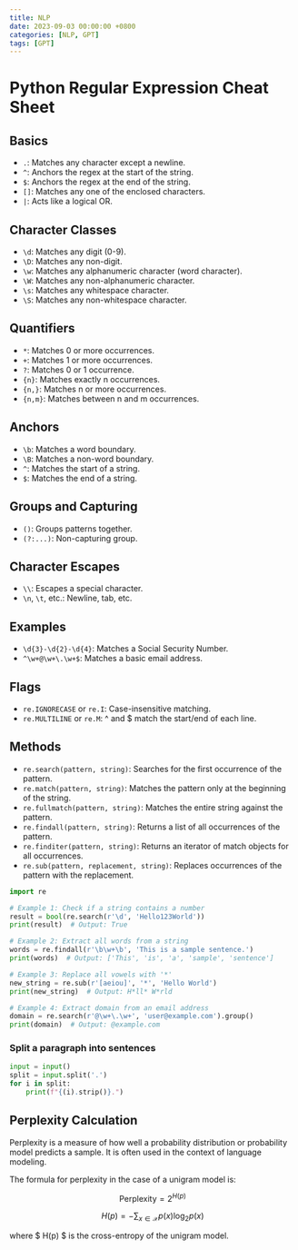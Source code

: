 ```yaml
---
title: NLP
date: 2023-09-03 00:00:00 +0800
categories: [NLP, GPT]
tags: [GPT]
---
```




# Python Regular Expression Cheat Sheet

## Basics

- `.`: Matches any character except a newline.
- `^`: Anchors the regex at the start of the string.
- `$`: Anchors the regex at the end of the string.
- `[]`: Matches any one of the enclosed characters.
- `|`: Acts like a logical OR.

## Character Classes

- `\d`: Matches any digit (0-9).
- `\D`: Matches any non-digit.
- `\w`: Matches any alphanumeric character (word character).
- `\W`: Matches any non-alphanumeric character.
- `\s`: Matches any whitespace character.
- `\S`: Matches any non-whitespace character.

## Quantifiers

- `*`: Matches 0 or more occurrences.
- `+`: Matches 1 or more occurrences.
- `?`: Matches 0 or 1 occurrence.
- `{n}`: Matches exactly n occurrences.
- `{n,}`: Matches n or more occurrences.
- `{n,m}`: Matches between n and m occurrences.

## Anchors

- `\b`: Matches a word boundary.
- `\B`: Matches a non-word boundary.
- `^`: Matches the start of a string.
- `$`: Matches the end of a string.

## Groups and Capturing

- `()`: Groups patterns together.
- `(?:...)`: Non-capturing group.

## Character Escapes

- `\\`: Escapes a special character.
- `\n`, `\t`, etc.: Newline, tab, etc.

## Examples

- `\d{3}-\d{2}-\d{4}`: Matches a Social Security Number.
- `^\w+@\w+\.\w+$`: Matches a basic email address.

## Flags

- `re.IGNORECASE` or `re.I`: Case-insensitive matching.
- `re.MULTILINE` or `re.M`: ^ and $ match the start/end of each line.

## Methods

- `re.search(pattern, string)`: Searches for the first occurrence of the pattern.
- `re.match(pattern, string)`: Matches the pattern only at the beginning of the string.
- `re.fullmatch(pattern, string)`: Matches the entire string against the pattern.
- `re.findall(pattern, string)`: Returns a list of all occurrences of the pattern.
- `re.finditer(pattern, string)`: Returns an iterator of match objects for all occurrences.
- `re.sub(pattern, replacement, string)`: Replaces occurrences of the pattern with the replacement.



```python
import re

# Example 1: Check if a string contains a number
result = bool(re.search(r'\d', 'Hello123World'))
print(result)  # Output: True

# Example 2: Extract all words from a string
words = re.findall(r'\b\w+\b', 'This is a sample sentence.')
print(words)  # Output: ['This', 'is', 'a', 'sample', 'sentence']

# Example 3: Replace all vowels with '*'
new_string = re.sub(r'[aeiou]', '*', 'Hello World')
print(new_string)  # Output: H*ll* W*rld

# Example 4: Extract domain from an email address
domain = re.search(r'@\w+\.\w+', 'user@example.com').group()
print(domain)  # Output: @example.com
```

### Split a paragraph into sentences

```python 
input = input()
split = input.split('.')
for i in split:
    print(f"{(i).strip()}.")
```



## Perplexity Calculation

Perplexity is a measure of how well a probability distribution or probability model predicts a sample. It is often used in the context of language modeling.

The formula for perplexity in the case of a unigram model is:

$$ \text{Perplexity} = 2^{H(p)} $$

$$ H(p) = - \sum_{x \in \mathcal{X}} p(x) \log_2 p(x) $$

where $ H(p) $ is the cross-entropy of the unigram model.



